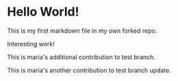 # Hello World!

This is my first markdown file in my own forked repo. 

Interesting work!

This is maria's additional contribution to test branch.

This is maria's another contribution to test branch update. 
